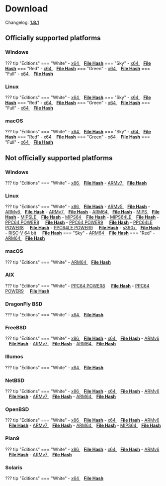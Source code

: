 # Download

Changelog: [**1.8.1**](../Changelog.md#181-_-july-18-2021)

## Officially supported platforms

### Windows

??? tip "Editions"
    === "White"
        - <a href="/dl/1.8.1/white/windows/dixer_amd64.exe" target="_blank">x64 </a> &nbsp;&nbsp; **<a href="/dl/1.8.1/white/windows/dixer_amd64_checksum.txt" target="_blank">File Hash</a>**
    === "Sky"
        - <a href="/dl/1.8.1/sky/windows/dixer_amd64.exe" target="_blank">x64 </a> &nbsp;&nbsp; **<a href="/dl/1.8.1/sky/windows/dixer_amd64_checksum.txt" target="_blank">File Hash</a>**
    === "Red"
        - <a href="/dl/1.8.1/red/windows/dixer_amd64.exe" target="_blank">x64 </a> &nbsp;&nbsp; **<a href="/dl/1.8.1/red/windows/dixer_amd64_checksum.txt" target="_blank">File Hash</a>**
    === "Green"
        - <a href="/dl/1.8.1/green/windows/dixer_amd64.exe" target="_blank">x64 </a> &nbsp;&nbsp; **<a href="/dl/1.8.1/green/windows/dixer_amd64_checksum.txt" target="_blank">File Hash</a>**
    === "Full"
        - <a href="/dl/1.8.1/full/windows/dixer_amd64.exe" target="_blank">x64 </a> &nbsp;&nbsp; **<a href="/dl/1.8.1/full/windows/dixer_amd64_checksum.txt" target="_blank">File Hash</a>**

### Linux

??? tip "Editions"
    === "White"
        - <a href="/dl/1.8.1/white/linux/dixer_amd64" target="_blank">x64 </a> &nbsp;&nbsp; **<a href="/dl/1.8.1/white/linux/dixer_amd64_checksum.txt" target="_blank">File Hash</a>**
    === "Sky"
        - <a href="/dl/1.8.1/sky/linux/dixer_amd64" target="_blank">x64 </a> &nbsp;&nbsp; **<a href="/dl/1.8.1/sky/linux/dixer_amd64_checksum.txt" target="_blank">File Hash</a>**
    === "Red"
        - <a href="/dl/1.8.1/red/linux/dixer_amd64" target="_blank">x64 </a> &nbsp;&nbsp; **<a href="/dl/1.8.1/red/linux/dixer_amd64_checksum.txt" target="_blank">File Hash</a>**
    === "Green"
        - <a href="/dl/1.8.1/green/linux/dixer_amd64" target="_blank">x64 </a> &nbsp;&nbsp; **<a href="/dl/1.8.1/green/linux/dixer_amd64_checksum.txt" target="_blank">File Hash</a>**
    === "Full"
        - <a href="/dl/1.8.1/full/linux/dixer_amd64" target="_blank">x64 </a> &nbsp;&nbsp; **<a href="/dl/1.8.1/full/linux/dixer_amd64_checksum.txt" target="_blank">File Hash</a>**

### macOS

??? tip "Editions"
    === "White"
        - <a href="/dl/1.8.1/white/darwin/dixer_amd64" target="_blank">x64 </a> &nbsp;&nbsp; **<a href="/dl/1.8.1/white/darwin/dixer_amd64_checksum.txt" target="_blank">File Hash</a>**
    === "Sky"
        - <a href="/dl/1.8.1/sky/darwin/dixer_amd64" target="_blank">x64 </a> &nbsp;&nbsp; **<a href="/dl/1.8.1/sky/darwin/dixer_amd64_checksum.txt" target="_blank">File Hash</a>**
    === "Red"
        - <a href="/dl/1.8.1/red/darwin/dixer_amd64" target="_blank">x64 </a> &nbsp;&nbsp; **<a href="/dl/1.8.1/red/darwin/dixer_amd64_checksum.txt" target="_blank">File Hash</a>**
    === "Green"
        - <a href="/dl/1.8.1/green/darwin/dixer_amd64" target="_blank">x64 </a> &nbsp;&nbsp; **<a href="/dl/1.8.1/green/darwin/dixer_amd64_checksum.txt" target="_blank">File Hash</a>**
    === "Full"
        - <a href="/dl/1.8.1/full/darwin/dixer_amd64" target="_blank">x64 </a> &nbsp;&nbsp; **<a href="/dl/1.8.1/full/darwin/dixer_amd64_checksum.txt" target="_blank">File Hash</a>**

## Not officially supported platforms

### Windows

??? tip "Editions"
    === "White"
        - <a href="/dl/1.8.1/white/windows/dixer_386.exe" target="_blank">x86 </a> &nbsp;&nbsp; **<a href="/dl/1.8.1/white/windows/dixer_386_checksum.txt" target="_blank">File Hash</a>**
        - <a href="/dl/1.8.1/white/windows/dixer_armV7.exe" target="_blank">ARMv7 </a> &nbsp;&nbsp; **<a href="/dl/1.8.1/white/windows/dixer_armV7_checksum.txt" target="_blank">File Hash</a>**

### Linux

??? tip "Editions"
    === "White"
        - <a href="/dl/1.8.1/white/linux/dixer_386" target="_blank">x86 </a> &nbsp;&nbsp; **<a href="/dl/1.8.1/white/linux/dixer_386_checksum.txt" target="_blank">File Hash</a>**
        - <a href="/dl/1.8.1/white/linux/dixer_armV5" target="_blank">ARMv5 </a> &nbsp;&nbsp; **<a href="/dl/1.8.1/white/linux/dixer_armV5_checksum.txt" target="_blank">File Hash</a>**
        - <a href="/dl/1.8.1/white/linux/dixer_armV6" target="_blank">ARMv6 </a> &nbsp;&nbsp; **<a href="/dl/1.8.1/white/linux/dixer_armV6_checksum.txt" target="_blank">File Hash</a>**
        - <a href="/dl/1.8.1/white/linux/dixer_armV7" target="_blank">ARMv7 </a> &nbsp;&nbsp; **<a href="/dl/1.8.1/white/linux/dixer_armV7_checksum.txt" target="_blank">File Hash</a>**
        - <a href="/dl/1.8.1/white/linux/dixer_arm64" target="_blank">ARM64 </a> &nbsp;&nbsp; **<a href="/dl/1.8.1/white/linux/dixer_arm64_checksum.txt" target="_blank">File Hash</a>**
        - <a href="/dl/1.8.1/white/linux/dixer_mips" target="_blank">MIPS </a> &nbsp;&nbsp; **<a href="/dl/1.8.1/white/linux/dixer_mips_checksum.txt" target="_blank">File Hash</a>**
        - <a href="/dl/1.8.1/white/linux/dixer_mipsle" target="_blank">MIPSLE </a> &nbsp;&nbsp; **<a href="/dl/1.8.1/white/linux/dixer_mipsle_checksum.txt" target="_blank">File Hash</a>**
        - <a href="/dl/1.8.1/white/linux/dixer_mips64" target="_blank">MIPS64 </a> &nbsp;&nbsp; **<a href="/dl/1.8.1/white/linux/dixer_mips64_checksum.txt" target="_blank">File Hash</a>**
        - <a href="/dl/1.8.1/white/linux/dixer_mips64le" target="_blank">MIPS64LE </a> &nbsp;&nbsp; **<a href="/dl/1.8.1/white/linux/dixer_mips64le_checksum.txt" target="_blank">File Hash</a>**
        - [PPC64 POWER8](/dl/1.8.1/white/linux/dixer_ppc64_power8) &nbsp;&nbsp;&nbsp; **<a href="/dl/1.8.1/white/linux/dixer_ppc64_power8_checksum.txt" target="_blank">File Hash</a>**
        - [PPC64 POWER9](/dl/1.8.1/white/linux/dixer_ppc64_power9) &nbsp;&nbsp;&nbsp; **<a href="/dl/1.8.1/white/linux/dixer_ppc64_power9_checksum.txt" target="_blank">File Hash</a>**
        - [PPC64LE POWER8](/dl/1.8.1/white/linux/dixer_ppc64le_power8) &nbsp;&nbsp;&nbsp; **<a href="/dl/1.8.1/white/linux/dixer_ppc64le_power8_checksum.txt" target="_blank">File Hash</a>**
        - [PPC64LE POWER9](/dl/1.8.1/white/linux/dixer_ppc64le_power9) &nbsp;&nbsp;&nbsp; **<a href="/dl/1.8.1/white/linux/dixer_ppc64le_power9_checksum.txt" target="_blank">File Hash</a>**
        - <a href="/dl/1.8.1/white/linux/dixer_s390x" target="_blank">s390x </a> &nbsp;&nbsp; **<a href="/dl/1.8.1/white/linux/dixer_s390x_checksum.txt" target="_blank">File Hash</a>**
        - [RISC-V 64 bit](/dl/1.8.1/white/linux/dixer_riscv64) &nbsp;&nbsp;&nbsp; **<a href="/dl/1.8.1/white/linux/dixer_riscv64_checksum.txt" target="_blank">File Hash</a>**
    === "Sky"
        - <a href="/dl/1.8.1/sky/linux/dixer_arm64" target="_blank">ARM64 </a> &nbsp;&nbsp; **<a href="/dl/1.8.1/sky/linux/dixer_arm64_checksum.txt" target="_blank">File Hash</a>**
    === "Red"
        - <a href="/dl/1.8.1/red/linux/dixer_arm64" target="_blank">ARM64 </a> &nbsp;&nbsp; **<a href="/dl/1.8.1/red/linux/dixer_arm64_checksum.txt" target="_blank">File Hash</a>**

### macOS

??? tip "Editions"
    === "White"
        - <a href="/dl/1.8.1/white/darwin/dixer_arm64" target="_blank">ARM64 </a> &nbsp;&nbsp; **<a href="/dl/1.8.1/white/darwin/dixer_arm64_checksum.txt" target="_blank">File Hash</a>**

### AIX

??? tip "Editions"
    === "White"
        - [PPC64 POWER8](/dl/1.8.1/white/aix/dixer_ppc64_power8) &nbsp;&nbsp;&nbsp; **<a href="/dl/1.8.1/white/aix/dixer_ppc64_power8_checksum.txt" target="_blank">File Hash</a>**
        - [PPC64 POWER9](/dl/1.8.1/white/aix/dixer_ppc64_power9) &nbsp;&nbsp;&nbsp; **<a href="/dl/1.8.1/white/aix/dixer_ppc64_power9_checksum.txt" target="_blank">File Hash</a>**

### DragonFly BSD

??? tip "Editions"
    === "White"
        - <a href="/dl/1.8.1/white/dragonfly/dixer_amd64" target="_blank">x64 </a> &nbsp;&nbsp; **<a href="/dl/1.8.1/white/dragonfly/dixer_amd64_checksum.txt" target="_blank">File Hash</a>**

### FreeBSD

??? tip "Editions"
    === "White"
        - <a href="/dl/1.8.1/white/freebsd/dixer_386" target="_blank">x86 </a> &nbsp;&nbsp; **<a href="/dl/1.8.1/white/freebsd/dixer_386_checksum.txt" target="_blank">File Hash</a>**
        - <a href="/dl/1.8.1/white/freebsd/dixer_amd64" target="_blank">x64 </a> &nbsp;&nbsp; **<a href="/dl/1.8.1/white/freebsd/dixer_amd64_checksum.txt" target="_blank">File Hash</a>**
        - <a href="/dl/1.8.1/white/freebsd/dixer_armV6" target="_blank">ARMv6 </a> &nbsp;&nbsp; **<a href="/dl/1.8.1/white/freebsd/dixer_armV6_checksum.txt" target="_blank">File Hash</a>**
        - <a href="/dl/1.8.1/white/freebsd/dixer_armV7" target="_blank">ARMv7 </a> &nbsp;&nbsp; **<a href="/dl/1.8.1/white/freebsd/dixer_armV7_checksum.txt" target="_blank">File Hash</a>**
        - <a href="/dl/1.8.1/white/freebsd/dixer_arm64" target="_blank">ARM64 </a> &nbsp;&nbsp; **<a href="/dl/1.8.1/white/freebsd/dixer_arm64_checksum.txt" target="_blank">File Hash</a>**

### Illumos

??? tip "Editions"
    === "White"
        - <a href="/dl/1.8.1/white/illumos/dixer_amd64" target="_blank">x64 </a> &nbsp;&nbsp; **<a href="/dl/1.8.1/white/illumos/dixer_amd64_checksum.txt" target="_blank">File Hash</a>**

### NetBSD

??? tip "Editions"
    === "White"
        - <a href="/dl/1.8.1/white/netbsd/dixer_386" target="_blank">x86 </a> &nbsp;&nbsp; **<a href="/dl/1.8.1/white/netbsd/dixer_386_checksum.txt" target="_blank">File Hash</a>**
        - <a href="/dl/1.8.1/white/netbsd/dixer_amd64" target="_blank">x64 </a> &nbsp;&nbsp; **<a href="/dl/1.8.1/white/netbsd/dixer_amd64_checksum.txt" target="_blank">File Hash</a>**
        - <a href="/dl/1.8.1/white/netbsd/dixer_armV6" target="_blank">ARMv6 </a> &nbsp;&nbsp; **<a href="/dl/1.8.1/white/netbsd/dixer_armV6_checksum.txt" target="_blank">File Hash</a>**
        - <a href="/dl/1.8.1/white/netbsd/dixer_armV7" target="_blank">ARMv7 </a> &nbsp;&nbsp; **<a href="/dl/1.8.1/white/netbsd/dixer_armV7_checksum.txt" target="_blank">File Hash</a>**
        - <a href="/dl/1.8.1/white/netbsd/dixer_arm64" target="_blank">ARM64 </a> &nbsp;&nbsp; **<a href="/dl/1.8.1/white/netbsd/dixer_arm64_checksum.txt" target="_blank">File Hash</a>**

### OpenBSD

??? tip "Editions"
    === "White"
        - <a href="/dl/1.8.1/white/openbsd/dixer_386" target="_blank">x86 </a> &nbsp;&nbsp; **<a href="/dl/1.8.1/white/openbsd/dixer_386_checksum.txt" target="_blank">File Hash</a>**
        - <a href="/dl/1.8.1/white/openbsd/dixer_amd64" target="_blank">x64 </a> &nbsp;&nbsp; **<a href="/dl/1.8.1/white/openbsd/dixer_amd64_checksum.txt" target="_blank">File Hash</a>**
        - <a href="/dl/1.8.1/white/openbsd/dixer_armV6" target="_blank">ARMv6 </a> &nbsp;&nbsp; **<a href="/dl/1.8.1/white/openbsd/dixer_armV6_checksum.txt" target="_blank">File Hash</a>**
        - <a href="/dl/1.8.1/white/openbsd/dixer_armV7" target="_blank">ARMv7 </a> &nbsp;&nbsp; **<a href="/dl/1.8.1/white/openbsd/dixer_armV7_checksum.txt" target="_blank">File Hash</a>**
        - <a href="/dl/1.8.1/white/openbsd/dixer_arm64" target="_blank">ARM64 </a> &nbsp;&nbsp; **<a href="/dl/1.8.1/white/openbsd/dixer_arm64_checksum.txt" target="_blank">File Hash</a>**
        - <a href="/dl/1.8.1/white/openbsd/dixer_mips64" target="_blank">MIPS64 </a> &nbsp;&nbsp; **<a href="/dl/1.8.1/white/openbsd/dixer_mips64_checksum.txt" target="_blank">File Hash</a>**

### Plan9

??? tip "Editions"
    === "White"
        - <a href="/dl/1.8.1/white/plan9/dixer_386" target="_blank">x86 </a> &nbsp;&nbsp; **<a href="/dl/1.8.1/white/plan9/dixer_386_checksum.txt" target="_blank">File Hash</a>**
        - <a href="/dl/1.8.1/white/plan9/dixer_amd64" target="_blank">x64 </a> &nbsp;&nbsp; **<a href="/dl/1.8.1/white/plan9/dixer_amd64_checksum.txt" target="_blank">File Hash</a>**
        - <a href="/dl/1.8.1/white/plan9/dixer_armV6" target="_blank">ARMv6 </a> &nbsp;&nbsp; **<a href="/dl/1.8.1/white/plan9/dixer_armV6_checksum.txt" target="_blank">File Hash</a>**
        - <a href="/dl/1.8.1/white/plan9/dixer_armV7" target="_blank">ARMv7 </a> &nbsp;&nbsp; **<a href="/dl/1.8.1/white/plan9/dixer_armV7_checksum.txt" target="_blank">File Hash</a>**

### Solaris

??? tip "Editions"
    === "White"
        - <a href="/dl/1.8.1/white/solaris/dixer_amd64" target="_blank">x64 </a> &nbsp;&nbsp; **<a href="/dl/1.8.1/white/solaris/dixer_amd64_checksum.txt" target="_blank">File Hash</a>**

